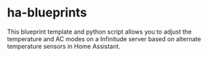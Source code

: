 # ha-blueprints
This blueprint template and python script allows you to adjust the temperature and AC modes on a Infinitude server based on alternate temperature sensors in Home Assistant.
